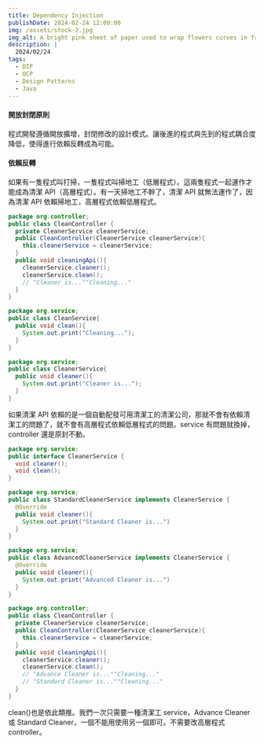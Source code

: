 ```yaml
---
title: Dependency Injection
publishDate: 2024-02-24 12:00:00
img: /assets/stock-2.jpg
img_alt: A bright pink sheet of paper used to wrap flowers curves in front of rich blue background
description: |
  2024/02/24
tags:
  - DIP
  - OCP
  - Design Patterns
  - Java
---
```


#### 開放封閉原則

程式開發遵循開放擴增，封閉修改的設計模式。讓後進的程式與先到的程式耦合度降低，使得進行依賴反轉成為可能。

#### 依賴反轉

如果有一隻程式叫打掃，一隻程式叫掃地工（低層程式）。這兩隻程式一起運作才能成為清潔 API（高層程式）。有一天掃地工不幹了，清潔 API 就無法運作了，因為清潔 API 依賴掃地工，高層程式依賴低層程式。

```java
package org.controller;
public class CleanController {
  private CleanerService cleanerService;
  public CleanController(CleanerService cleanerService){
    this.cleanerService = cleanerService;
  }
  public void cleaningApi(){
    cleanerService.cleaner();
    cleanerService.clean();
    // "Cleaner is...""Cleaning..."
  }
}
```

```java
package org.service;
public class CleanService{
  public void clean(){
    System.out.print("Cleaning...");
  }
}
```

```java
package org.service;
public class CleanerService{
  public void cleaner(){
    System.out.print("Cleaner is...");
  }
}
```

如果清潔 API 依賴的是一個自動配發可用清潔工的清潔公司，那就不會有依賴清潔工的問題了，就不會有高層程式依賴低層程式的問題。service 有問題就換掉，controller 還是原封不動。

```java
package org.service;
public interface CleanerService {
  void cleaner();
  void clean();
}
```

```java
package org.service;
public class StandardCleanerService implements CleanerService {
  @Override
  public void cleaner(){
    System.out.print("Standard Cleaner is...")
  }
}
```

```java
package org.service;
public class AdvancedCleanerService implements CleanerService {
  @Override
  public void cleaner(){
    System.out.print("Advanced Cleaner is...")
  }
}
```

```java
package org.controller;
public class CleanController {
  private CleanerService cleanerService;
  public CleanController(CleanerService cleanerService){
    this.cleanerService = cleanerService;
  }
  public void cleaningApi(){
    cleanerService.cleaner();
    cleanerService.clean();
    // "Advance Cleaner is...""Cleaning..."
    // "Standard Cleaner is...""Cleaning..."
  }
}
```

clean()也是依此類推。我們一次只需要一種清潔工 service，Advance Cleaner 或 Standard Cleaner，一個不能用使用另一個即可。不需要改高層程式 controller。
